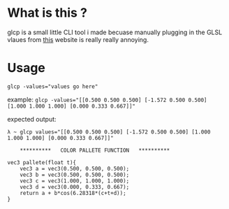 # What is this ?

glcp is a small little CLI tool i made becuase manually plugging in the GLSL vlaues from [this](http://dev.thi.ng/gradients/) website is really really annoying.


# Usage

`glcp -values="values go here"`

example: `glcp -values="[[0.500 0.500 0.500] [-1.572 0.500 0.500] [1.000 1.000 1.000] [0.000 0.333 0.667]]"`

expected output:
```
λ ~ glcp values="[[0.500 0.500 0.500] [-1.572 0.500 0.500] [1.000 1.000 1.000] [0.000 0.333 0.667]]"

	**********   COLOR PALLETE FUNCTION   **********

vec3 pallete(float t){
	vec3 a = vec3(0.500, 0.500, 0.500);
	vec3 b = vec3(0.500, 0.500, 0.500);
	vec3 c = vec3(1.000, 1.000, 1.000);
	vec3 d = vec3(0.000, 0.333, 0.667);
	return a + b*cos(6.28318*(c+t+d));
}
```